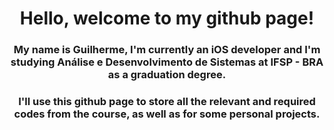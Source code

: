 <header>
   <h1> Hello, welcome to my github page!</h1>
   <h3> My name is Guilherme, I'm currently an iOS developer and I'm studying Análise e Desenvolvimento de Sistemas at IFSP - BRA as a graduation degree.</h3>
   <h3> I'll use this github page to store all the relevant and required codes from the course, as well as for some personal projects.</h3>
</header>
